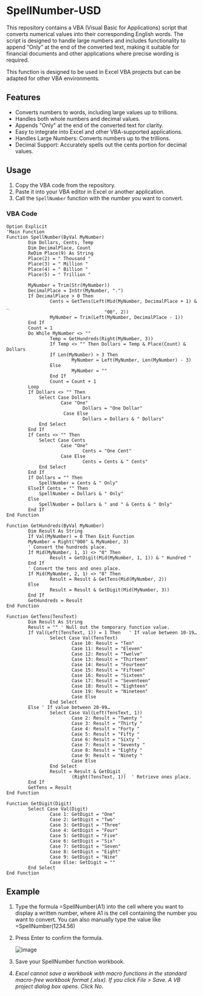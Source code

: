 # SpellNumber-USD
This repository contains a VBA (Visual Basic for Applications) script that converts numerical values into their corresponding English words. The script is designed to handle large numbers and includes functionality to append “Only” at the end of the converted text, making it suitable for financial documents and other applications where precise wording is required.

This function is designed to be used in Excel VBA projects but can be adapted for other VBA environments.

## Features
- Converts numbers to words, including large values up to trillions.
- Handles both whole numbers and decimal values.
- Appends "Only" at the end of the converted text for clarity.
- Easy to integrate into Excel and other VBA-supported applications.
- Handles Large Numbers: Converts numbers up to the trillions.
- Decimal Support: Accurately spells out the cents portion for decimal values.

## Usage
1. Copy the VBA code from the repository.
2. Paste it into your VBA editor in Excel or another application.
3. Call the `SpellNumber` function with the number you want to convert.

### VBA Code
```vba
Option Explicit
'Main Function
Function SpellNumber(ByVal MyNumber)
        Dim Dollars, Cents, Temp
        Dim DecimalPlace, Count
        ReDim Place(9) As String
        Place(2) = " Thousand "
        Place(3) = " Million "
        Place(4) = " Billion "
        Place(5) = " Trillion "
 
        MyNumber = Trim(Str(MyNumber))
        DecimalPlace = InStr(MyNumber, ".")
        If DecimalPlace > 0 Then
                Cents = GetTens(Left(Mid(MyNumber, DecimalPlace + 1) & _
                                    "00", 2))
                MyNumber = Trim(Left(MyNumber, DecimalPlace - 1))
        End If
        Count = 1
        Do While MyNumber <> ""
                Temp = GetHundreds(Right(MyNumber, 3))
                If Temp <> "" Then Dollars = Temp & Place(Count) & Dollars
                If Len(MyNumber) > 3 Then
                        MyNumber = Left(MyNumber, Len(MyNumber) - 3)
                Else
                        MyNumber = ""
                End If
                Count = Count + 1
        Loop
        If Dollars <> "" Then
            Select Case Dollars
                    Case "One"
                            Dollars = "One Dollar"
                     Case Else
                            Dollars = Dollars & " Dollars"
            End Select
        End If
        If Cents <> "" Then
            Select Case Cents
                    Case "One"
                            Cents = "One Cent"
                    Case Else
                            Cents = Cents & " Cents"
            End Select
        End If
        If Dollars = "" Then
            SpellNumber = Cents & " Only"
        ElseIf Cents = "" Then
            SpellNumber = Dollars & " Only"
        Else
            SpellNumber = Dollars & " and " & Cents & " Only"
        End If
End Function
 
Function GetHundreds(ByVal MyNumber)
        Dim Result As String
        If Val(MyNumber) = 0 Then Exit Function
        MyNumber = Right("000" & MyNumber, 3)
        ' Convert the hundreds place.
        If Mid(MyNumber, 1, 1) <> "0" Then
                Result = GetDigit(Mid(MyNumber, 1, 1)) & " Hundred "
        End If
        ' Convert the tens and ones place.
        If Mid(MyNumber, 2, 1) <> "0" Then
                Result = Result & GetTens(Mid(MyNumber, 2))
        Else
                Result = Result & GetDigit(Mid(MyNumber, 3))
        End If
        GetHundreds = Result
End Function
 
Function GetTens(TensText)
        Dim Result As String
        Result = "" ' Null out the temporary function value.
        If Val(Left(TensText, 1)) = 1 Then   ' If value between 10-19…
                Select Case Val(TensText)
                        Case 10: Result = "Ten"
                        Case 11: Result = "Eleven"
                        Case 12: Result = "Twelve"
                        Case 13: Result = "Thirteen"
                        Case 14: Result = "Fourteen"
                        Case 15: Result = "Fifteen"
                        Case 16: Result = "Sixteen"
                        Case 17: Result = "Seventeen"
                        Case 18: Result = "Eighteen"
                        Case 19: Result = "Nineteen"
                        Case Else
                End Select
        Else ' If value between 20-99…
                Select Case Val(Left(TensText, 1))
                        Case 2: Result = "Twenty "
                        Case 3: Result = "Thirty "
                        Case 4: Result = "Forty "
                        Case 5: Result = "Fifty "
                        Case 6: Result = "Sixty "
                        Case 7: Result = "Seventy "
                        Case 8: Result = "Eighty "
                        Case 9: Result = "Ninety "
                        Case Else
                End Select
                Result = Result & GetDigit _
                        (Right(TensText, 1))  ' Retrieve ones place.
        End If
        GetTens = Result
End Function
 
Function GetDigit(Digit)
        Select Case Val(Digit)
                Case 1: GetDigit = "One"
                Case 2: GetDigit = "Two"
                Case 3: GetDigit = "Three"
                Case 4: GetDigit = "Four"
                Case 5: GetDigit = "Five"
                Case 6: GetDigit = "Six"
                Case 7: GetDigit = "Seven"
                Case 8: GetDigit = "Eight"
                Case 9: GetDigit = "Nine"
                Case Else: GetDigit = ""
        End Select
End Function
```

## Example
1. Type the formula =SpellNumber(A1) into the cell where you want to display a written number, where A1 is the cell containing the number you want to convert. You can also manually type the value like =SpellNumber(1234.56)
2. Press Enter to confirm the formula.
   
   ![image](https://github.com/user-attachments/assets/8d027f05-8261-4249-b8bc-48fda60b526d)
   
5. Save your SpellNumber function workbook.
6. _Excel cannot save a workbook with macro functions in the standard macro-free workbook format (.xlsx). If you click File > Save. A VB project dialog box opens. Click No._
   


